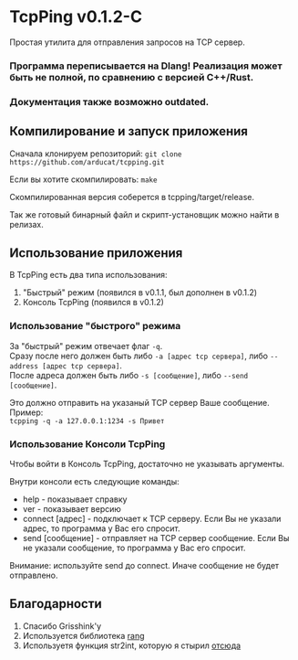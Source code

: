 # TcpPing v0.1.2-C

Простая утилита для отправления запросов на TCP сервер.

### Программа переписывается на Dlang! Реализация может быть не полной, по сравнению с версией C++/Rust.
### Документация также возможно outdated.

## Компилирование и запуск приложения


Сначала клонируем репозиторий:
`git clone https://github.com/arducat/tcpping.git`

Если вы хотите скомпилировать:
`make`

Скомпилированная версия соберется в tcpping/target/release.

Так же готовый бинарный файл и скрипт-установщик можно найти в релизах.

## Использование приложения

В TcpPing есть два типа использования:
1. "Быстрый" режим (появился в v0.1.1, был дополнен в v0.1.2)
2. Консоль TcpPing (появился в v0.1.2)

### Использование "быстрого" режима

За "быстрый" режим отвечает флаг `-q`.  
Сразу после него должен быть либо `-a [адрес tcp сервера]`, либо `--address [адрес tcp сервера]`.  
После адреса должен быть либо `-s [сообщение]`, либо `--send [сообщение]`.  

Это должно отправить на указаный TCP сервер Ваше сообщение.  
Пример:  
`tcpping -q -a 127.0.0.1:1234 -s Привет`  

### Использование Консоли TcpPing

Чтобы войти в Консоль TcpPing, достаточно не указывать аргументы.  

Внутри консоли есть следующие команды:  
 -  help - показывает справку  
 -  ver - показывает версию  
 -  connect \[адрес] - подключает к TCP серверу. Если Вы не указали адрес, то программа у Вас его спросит.  
 -  send \[сообщение] - отправляет на TCP сервер сообщение. Если Вы не указали сообщение, то программа у Вас его спросит.  

Внимание: используйте send до connect. Иначе сообщение не будет отправлено.  

## Благодарности
1. Спасибо Grisshink'у
2. Используется библиотека [rang](https://github.com/agauniyal/rang)
3. Используетя функция str2int, которую я стырил [отсюда](https://stackoverflow.com/questions/2111667/compile-time-string-hashing)
